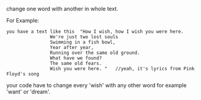 

change one word with another in whole text.

For Example:

	you have a text like this  "How I wish, how I wish you were here. 
				    We're just two lost souls 
				    Swimming in a fish bowl, 
				    Year after year, 
				    Running over the same old ground. 
				    What have we found? 
				    The same old fears. 
				    Wish you were here. "   //yeah, it's lyrics from Pink Floyd's song

your code have to change every 'wish' with any other word for example 'want' or 'dream'.